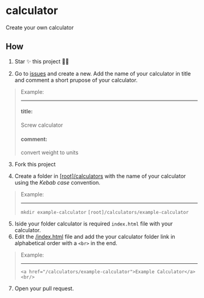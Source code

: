# calculator
Create your own calculator

## How

1. Star ✨ this project 👀🫶

2. Go to [issues](https://github.com/RuanAragao/calculator/issues) and create a new. Add the name of your calculator in title and comment a short prupose of your calculator.

> Example: 
> ***
> #### title: 
> Screw calculator
> #### comment: 
> convert weight to units

3. Fork this project

4. Create a folder in [[root]/calculators](/calculators/) with the name of your calculator using the *Kebab case* convention.

  > Example:
  > ***
  > `mkdir example-calculator`
  > `[root]/calculators/example-calculator`

5. Iside your folder calculator is required `index.html` file with your calculator.
6. Edit the [/index.html](/index.html) file and add the your calculator folder link in alphabetical order with a `<br>` in the end.
  > Example:
  > ***
  > `<a href="/calculators/example-calculator">Example Calculator</a><br/>`
7. Open your pull request.
